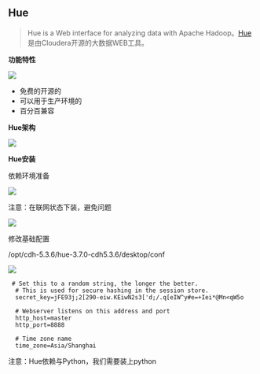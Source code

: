 ## Hue

>Hue is a Web interface for analyzing data with Apache Hadoop。[Hue](http://gethue.com/)是由Cloudera开源的大数据WEB工具。

**功能特性**

![](https://i.imgur.com/4YCXkzH.png)

* 免费的开源的
* 可以用于生产环境的
* 百分百兼容

**Hue架构**

![](https://i.imgur.com/EsYoORQ.png)

**Hue安装**

依赖环境准备

![](https://i.imgur.com/jo7tUZ8.png)

注意：在联网状态下装，避免问题

![](https://i.imgur.com/KE9V5qz.png)

修改基础配置

/opt/cdh-5.3.6/hue-3.7.0-cdh5.3.6/desktop/conf

![](https://i.imgur.com/z5rDSPO.png)

	 # Set this to a random string, the longer the better.
	  # This is used for secure hashing in the session store.
	  secret_key=jFE93j;2[290-eiw.KEiwN2s3['d;/.q[eIW^y#e=+Iei*@Mn<qW5o
	
	  # Webserver listens on this address and port
	  http_host=master
	  http_port=8888
	
	  # Time zone name
	  time_zone=Asia/Shanghai

注意：Hue依赖与Python，我们需要装上python


